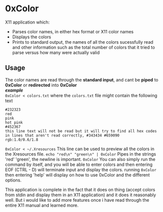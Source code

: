 # 0xColor
X11 application which:
* Parses color names, in either hex format or X11 color names
* Displays the colors
* Prints to standard output, the names of all the colors sucessfully read and other information such as the total number of colors that it tried to parse versus how many were actually valid

## Usage
The color names are read through the **standard input**, and cant be **piped** to **0xColor** or **redirected** into **0xColor** <br>
***example*** <br>
`0xColor < colors.txt`
where the `colors.txt` file might contain the following text
```/
#232323
red
pink
hot pink
#452367
this line text will not be read but it will try to find all hex codes in lines that aren't read correctly, #343434 #659090
rgb:1.0/0.6/1.8

```
`0xColor < ~/.Xresources` This line can be used to preview all the colors in the Xresources file.
`echo "red\n" "green\n" | 0xColor` Pipes in the strings 'red' 'green', the newline is important.
`0xColor` You can also simply run the command by itself, and you will be able to enter colors and then entering EOF (CTRL - D) will terminate input and display the colors.
running `0xColor` then entering 'help' will display on how to use 0xColor and the different options.

This application is complete in the fact that it does on thing (accept colors from stdin and display them in an X11 application) and it does it reasonably well. But i would like to add more features once i have read through the entire X11 manual and learned more.
